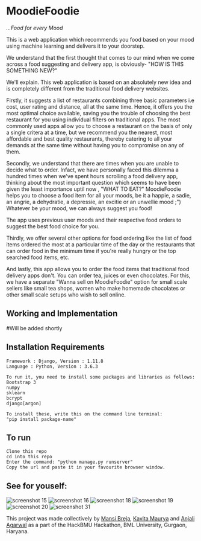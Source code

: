 # MoodieFoodie
*...Food for every Mood*

This is a web application which recommends you food based on your mood using machine learning and delivers it to your doorstep.

We understand that the first thought that comes to our mind when we come across a food suggesting and delivery app, is obviously- "HOW IS THIS SOMETHING NEW?"

We'll explain.
This web application is based on an absolutely new idea and is completely different from the traditional food delivery websites.

Firstly, it suggests a list of restaurants combining three basic parameters i.e cost, user rating and distance, all at the same time. Hence, it offers you the most optimal choice available, saving you the trouble of choosing the best restaurant for you using individual filters on traditional apps. 
The most commonly used apps allow you to choose a restaurant on the basis of only a single critera at a time, but we recommend you the nearest, most affordable and best quality restaurants, thereby catering to all your demands at the same time without having you to compromise on any of them.

Secondly, we understand that there are times when you are unable to decide what to order. Infact, we have personally faced this dilemma a hundred times when we've spent hours scrolling a food delivery app, thinking about the most important question which seems to have been given the least importance uptil now , "WHAT TO EAT?" 
MoodieFoodie helps you to choose a food item for all your moods, be it a happie, a sadie, an angrie, a dehydratie, a depressie, an excitie or an unwellie mood ;")
Whatever be your mood, we can always suggest you food!

The app uses previous user moods and their respective food orders to suggest the best food choice for you.

Thirdly, we offer several other options for food ordering like the list of food items ordered the most at a particular time of the day or the restaurants that can order food in the minimum time if you're really hungry or the top searched food items, etc.

And lastly, this app allows you to order the food items that traditional food delivery apps don't.
You can order tea, juices or even chocolates. For this, we have a separate "Wanna sell on MoodieFoodie" option for small scale sellers like small tea shops, women who make homemade chocolates or other small scale setups who wish to sell online.

## Working and Implementation
#Will be added shortly

## Installation Requirements

```
Framework : Django, Version : 1.11.8
Language : Python, Version : 3.6.3

To run it, you need to install some packages and libraries as follows:
Bootstrap 3
numpy
sklearn
bcrypt
django[argon]

To install these, write this on the command line terminal:
"pip install package-name"
```

## To run

```
Clone this repo
cd into this repo
Enter the command: "python manage.py runserver"
Copy the url and paste it in your favourite browser window.
```

## See for youself:

![screenshot 15](https://user-images.githubusercontent.com/31369977/38465883-bbfb3816-3b3e-11e8-9f3d-183e0700e477.png)
![screenshot 16](https://user-images.githubusercontent.com/31369977/38465884-bc297fc8-3b3e-11e8-9384-c481358b8bfa.png)
![screenshot 18](https://user-images.githubusercontent.com/31369977/38465886-bc8cf3e6-3b3e-11e8-9451-583b8854a3a7.png)
![screenshot 19](https://user-images.githubusercontent.com/31369977/38465887-bcbca942-3b3e-11e8-9528-77e8cefbff29.png)
![screenshot 20](https://user-images.githubusercontent.com/31369977/38465888-bcee7120-3b3e-11e8-87e7-2b8eaa811638.png)
![screenshot 31](https://user-images.githubusercontent.com/31369977/38465882-bbcf2df2-3b3e-11e8-9192-60f4dbe03276.png)

This project was made collectively by [Mansi Breja](https://github.com/MansiBreja), [Kavita Maurya](https://github.com/Kavita309) and [Anjali Agarwal](https://github.com/aganjali10) as a part of the HackBMU Hackathon, BML University, Gurgaon, Haryana. 
